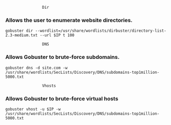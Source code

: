 					Dir
### Allows the user to enumerate website directories.
`gobuster dir --wordlist=/usr/share/wordlists/dirbuster/directory-list-2.3-medium.txt --url $IP t 100`

					DNS
### Allows Gobuster to brute-force subdomains.
`gobuster dns -d site.com -w /usr/share/wordlists/SecLists/Discovery/DNS/subdomains-top1million-5000.txt`

					Vhosts
### Allows Gobuster to brute-force virtual hosts
`gobuster vhost -u $IP -w /usr/share/wordlists/SecLists/Discovery/DNS/subdomains-top1million-5000.txt`